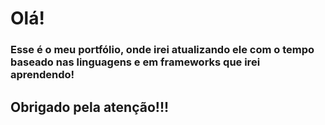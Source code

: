 <h1 align-text:center> Olá! </h1>

<h3 align-text:center> Esse é o meu portfólio, onde irei atualizando ele com o tempo baseado nas linguagens e em frameworks que irei aprendendo! </h3>

<h2>Obrigado pela atenção!!! </h2>
